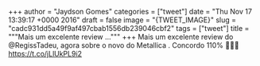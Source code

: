 
+++
author = "Jaydson Gomes"
categories = ["tweet"]
date = "Thu Nov 17 13:39:17 +0000 2016"
draft = false
image = "{TWEET_IMAGE}"
slug = "cadc931dd5a49f9af497cbab1556db239046cbf2"
tags = ["tweet"]
title = """Mais um excelente review ..."""
+++
Mais um excelente review do @RegissTadeu, agora sobre o novo do Metallica . Concordo 110%  🤘🤘🤘 https://t.co/jLlUkPL9i2
